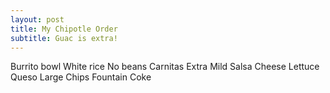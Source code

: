 ```yaml
---
layout: post
title: My Chipotle Order
subtitle: Guac is extra!
---
```

Burrito bowl
White rice
No beans
Carnitas
Extra Mild Salsa
Cheese
Lettuce
Queso
Large Chips
Fountain Coke
